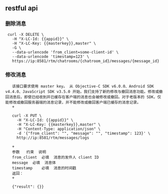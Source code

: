 
 
 ## restful api
 ### 删除消息   
     curl -X DELETE \
       -H "X-LC-Id: {{appid}}" \
       -H "X-LC-Key: {{masterkey}},master" \
       -G \
       --data-urlencode 'from_client=some-client-id' \
       --data-urlencode 'timestamp=123' \
       https://ip:8581/rtm/chatrooms/{chatroom_id}/messages/{message_id}
       
 ### 修改消息
       
       该接口要求使用 master key。 从 Objective-C SDK v6.0.0、Android SDK v4.4.0、JavaScript SDK v3.5.0 开始，我们支持了新的修改与撤回消息功能。修改或撤回消息后，即使已经收到并已缓存在客户端的消息也会被修改或撤回。对于老版本的 SDK，仅能修改或撤回服务器端的消息记录，并不能修改或撤回客户端已缓存的消息记录。
       +
       
       curl -X PUT \
         -H "X-LC-Id: {{appid}}" \
         -H "X-LC-Key: {{masterkey}},master" \
         -H "Content-Type: application/json" \
         -d '{"from_client": "", "message": "", "timestamp": 123}' \
         http://ip:8581/rtm/messages/logs
        
       +
       参数	约束	说明
       from_client	必填	消息的发件人 client ID
       message	必填	消息体
       timestamp	必填	消息的时间戳
       返回：
       +
       
       {"result": {}}
     
      
     
     
